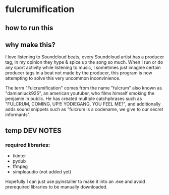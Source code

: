 <h1>fulcrumification</h1>

## how to run this </br>









## why make this? </br>
I love listening to Soundcloud beats, every Soundcloud artist has a producer tag, in my opinion they hype & spice up the song so much.
When I run or do any sport activity while listening to music, I sometimes just imagine certain producer tags in a beat not made by the producer, this program is now attempting to solve this very uncommon inconvinience.

The term "Fulcrumification" comes from the name "fulcrum" also known as "damianluck925", an american youtuber, who films himself smoking the penjamin in public.
He has created multiple catchphrases such as "FULCRUM, COMING, UP!!! YODIEGANG, YOU FEEL ME?", and additionally adds sound snippets such as "fulcrum is a codename, we give to our secret informants".


## temp DEV NOTES </br>

<h3>required libraries: </h3> 

- tkinter
- pydub
- ffmpeg
- simpleaudio (not added yet)

Hopefully I can just use pyinstaller to make it into an .exe and avoid prerequired libraries to be manually downloaded.
